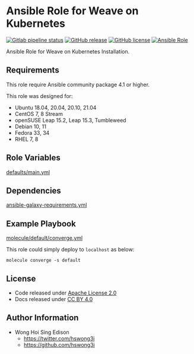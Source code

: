 # Ansible Role for Weave on Kubernetes

[![Gitlab pipeline status](https://img.shields.io/gitlab/pipeline/alvistack/ansible-role-kubernetes_weave/master)](https://gitlab.com/alvistack/ansible-role-kubernetes_weave/-/pipelines)
[![GitHub release](https://img.shields.io/github/release/alvistack/ansible-role-kubernetes_weave.svg)](https://github.com/alvistack/ansible-role-kubernetes_weave/releases)
[![GitHub license](https://img.shields.io/github/license/alvistack/ansible-role-kubernetes_weave.svg)](https://github.com/alvistack/ansible-role-kubernetes_weave/blob/master/LICENSE)
[![Ansible Role](https://img.shields.io/badge/galaxy-alvistack.kubernetes_weave-blue.svg)](https://galaxy.ansible.com/alvistack/kubernetes_weave)

Ansible Role for Weave on Kubernetes Installation.

## Requirements

This role require Ansible community package 4.1 or higher.

This role was designed for:

  - Ubuntu 18.04, 20.04, 20.10, 21.04
  - CentOS 7, 8 Stream
  - openSUSE Leap 15.2, Leap 15.3, Tumbleweed
  - Debian 10, 11
  - Fedora 33, 34
  - RHEL 7, 8

## Role Variables

[defaults/main.yml](defaults/main.yml)

## Dependencies

[ansible-galaxy-requirements.yml](ansible-galaxy-requirements.yml)

## Example Playbook

[molecule/default/converge.yml](molecule/default/converge.yml)

This role could simply deploy to `localhost` as below:

    molecule converge -s default

## License

  - Code released under [Apache License 2.0](LICENSE)
  - Docs released under [CC BY 4.0](http://creativecommons.org/licenses/by/4.0/)

## Author Information

  - Wong Hoi Sing Edison
      - <https://twitter.com/hswong3i>
      - <https://github.com/hswong3i>
